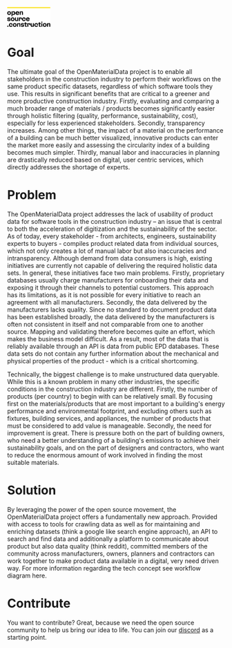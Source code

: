 
<img src="/opensource_construction_logo.svg" width="100">

# Goal
The ultimate goal of the OpenMaterialData project is to enable all stakeholders in the construction industry to perform their workflows on the same product specific datasets, regardless of which software tools they use. 
This results in significant benefits that are critical to a greener and more productive construction industry. Firstly, evaluating and comparing a much broader range of materials / products becomes significantly easier through holistic filtering (quality, performance, sustainability, cost), especially for less experienced stakeholders. Secondly, transparency increases. Among other things, the impact of a material on the performance of a building can be much better visualized, innovative products can enter the market more easily and assessing the circularity index of a building becomes much simpler. Thirdly, manual labor and inaccuracies in planning are drastically reduced based on digital, user centric services, which directly addresses the shortage of experts.

# Problem
The OpenMaterialData project addresses the lack of usability of product data for software tools in the construction industry – an issue that is central to both the acceleration of digitization and the sustainability of the sector. As of today, every stakeholder - from architects, engineers, sustainability experts to buyers - compiles product related data from individual sources, which not only creates a lot of manual labor but also inaccuracies and intransparency. 
Although demand from data consumers is high, existing initiatives are currently not capable of delivering the required holistic data sets. In general, these initiatives face two main problems. Firstly, proprietary databases usually charge manufacturers for onboarding their data and exposing it through their channels to potential customers. This approach has its limitations, as it is not possible for every initiative to reach an agreement with all manufacturers. Secondly, the data delivered by the manufacturers lacks quality. Since no standard to document product data has been established broadly, the data delivered by the manufacturers is often not consistent in itself and not comparable from one to another source. Mapping and validating therefore becomes quite an effort, which makes the business model difficult. As a result, most of the data that is reliably available through an API is data from public EPD databases. These data sets do not contain any further information about the mechanical and physical properties of the product - which is a critical shortcoming.

Technically, the biggest challenge is to make unstructured data queryable. While this is a known problem in many other industries, the specific conditions in the construction industry are different. Firstly, the number of products (per country) to begin with can be relatively small. By focusing first on the materials/products that are most important to a building's energy performance and environmental footprint, and excluding others such as fixtures, building services, and appliances, the number of products that must be considered to add value is manageable. Secondly, the need for improvement is great. There is pressure both on the part of building owners, who need a better understanding of a building's emissions to achieve their sustainability goals, and on the part of designers and contractors, who want to reduce the enormous amount of work involved in finding the most suitable materials. 

# Solution
By leveraging the power of the open source movement, the OpenMaterialData project offers a fundamentally new approach. Provided with access to tools for crawling data as well as for maintaining and enriching datasets (think a google like search engine approach), an API to search and find data and additionally a platform to communicate about product but also data quality (think reddit), committed members of the community across manufacturers, owners, planners and contractors can work together to make product data available in a digital, very need driven way. For more information regarding the tech concept see workflow diagram here.

# Contribute

You want to contribute? Great, because we need the open source community to help us bring our idea to life. You can join our [discord](https://discord.gg/x3hRa2QT) as a starting point.  
